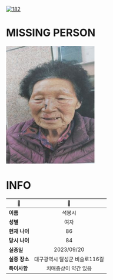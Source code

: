 [![182](https://img.shields.io/badge/%EC%8B%A4%EC%A2%85%EC%8B%A0%EA%B3%A0%EB%8A%94%20%EA%B5%AD%EB%B2%88%EC%97%86%EC%9D%B4-182-blue)](http://safe182.go.kr/index.do)

# MISSING PERSON

<img src="./missing_person.jpg">

# INFO

|🔑|💎|
|--|:--:|
|**이름**|석봉시|
|**성별**|여자|
|**현재 나이**|86|
|**당시 나이**|84|
|**실종일**|2023/09/20|
|**실종 장소**|대구광역시 달성군 비슬로116길 |
|**특이사항**|치매증상이 약간 있음|
